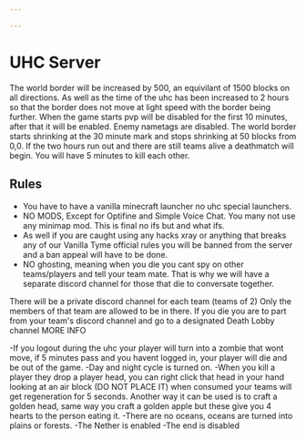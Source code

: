 ```yaml
---

---
```




# UHC Server

The world border will be increased by 500, an equivilant of 1500 blocks on all directions. As well as the time of the uhc has been increased to 2 hours so that the border does not move at light speed with the border being further.  When the game starts pvp will be disabled for the first 10 minutes, after that it will be enabled. Enemy nametags are disabled. The world border starts shrinking at the 30 minute mark and stops shrinking at 50 blocks from 0,0. If the two hours run out and there are still teams alive a deathmatch will begin. You will have 5 minutes to kill each other.

## Rules

- You have to have a vanilla minecraft launcher no uhc special launchers.
- NO MODS, Except for Optifine and Simple Voice Chat. You many not use any minimap mod. This is final no ifs but and what ifs. 
- As well if you are caught using any hacks xray or anything that breaks any of our Vanilla Tyme official rules you will be banned from the server and a ban appeal will have to be done. 
- NO ghosting, meaning when you die you cant spy on other teams/players and tell your team mate. That is why we will have a separate discord channel for those that die to conversate together.

There will be a private discord channel for each team (teams of 2) Only the members of that team are allowed to be in there. If you die you are to part from your team's discord channel and go to a designated Death Lobby channel
MORE INFO

-If you logout during the uhc your player will turn into a zombie that wont move, if 5 minutes pass and you havent logged in, your player will die and be out of the game.
-Day and night cycle is turned on.
-When you kill a player they drop a player head, you can right click that head in your hand looking at an air block (DO NOT PLACE IT) when consumed your teams will get regeneration for 5 seconds. Another way it can be used is to craft a golden head, same way you craft a golden apple but these give you 4 hearts to the person eating it.
-There are no oceans, oceans are turned into plains or forests.
-The Nether is enabled
-The end is disabled 